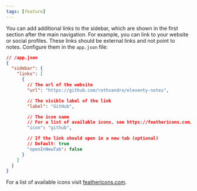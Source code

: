 ```yaml
---
tags: [feature]
---
```


You can add additional links to the sidebar, which are shown in the first section after the main navigation. For example, you can link to your website or social profiles. These links should be external links and not point to notes. Configure them in the `app.json` file:

```json
// /app.json
{
  "sidebar": {
    "links": [
      {
        // The url of the website
        "url": "https://github.com/rothsandro/eleventy-notes",

        // The visible label of the link
        "label": "GitHub",

        // The icon name
        // For a list of available icons, see https://feathericons.com/
        "icon": "github",

        // If the link should open in a new tab (optional)
        // Default: true
        "openInNewTab": false
      }
    ]
  }
}
```

For a list of available icons visit [feathericons.com](https://feathericons.com/).
